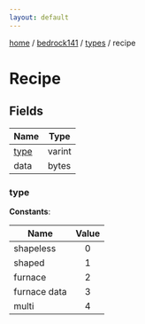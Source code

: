 ```yaml
---
layout: default
---
```


[home](/)  /  [bedrock141](/protocol/bedrock141)  /  [types](/protocol/bedrock141/types)  /  recipe

# Recipe

## Fields

Name | Type
---|---
[type](#type) | varint
data | bytes

### type

**Constants**:

Name | Value
---|:---:
shapeless | 0
shaped | 1
furnace | 2
furnace data | 3
multi | 4
